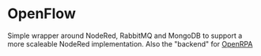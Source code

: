 # OpenFlow
Simple wrapper around NodeRed, RabbitMQ and MongoDB to support a more scaleable NodeRed implementation.
Also the "backend" for [OpenRPA](https://github.com/open-rpa/OpenRPA)

